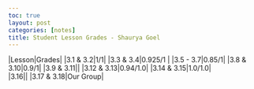 ```yaml
---
toc: true
layout: post
categories: [notes]
title: Student Lesson Grades - Shaurya Goel
---
```


|Lesson|Grades|
|3.1 & 3.2|1/1|
|3.3 & 3.4|0.925/1 |
|3.5 - 3.7|0.85/1|
|3.8 & 3.10|0.9/1|
|3.9 & 3.11||
|3.12 & 3.13|0.94/1.0|
|3.14 & 3.15|1.0/1.0|	
|3.16||
|3.17 & 3.18|Our Group|